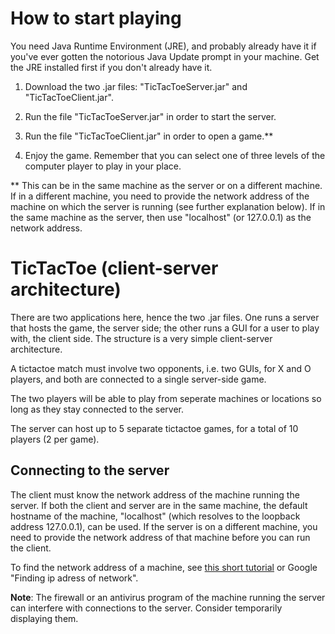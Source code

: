# How to start playing

You need Java Runtime Environment (JRE), and probably already have it if you've ever gotten the notorious Java Update prompt in your machine. Get the JRE installed first if you don't already have it. 

1. Download the two .jar files: "TicTacToeServer.jar" and "TicTacToeClient.jar".

2. Run the file "TicTacToeServer.jar" in order to start the server.

3. Run the file "TicTacToeClient.jar" in order to open a game.**

4. Enjoy the game. Remember that you can select one of three levels of the computer player to play in your place.

** This can be in the same machine as the server or on a different machine. If in a different machine, you need to provide the network address of the machine on which the server is running (see further explanation below). If in the same machine as the server, then use "localhost" (or 127.0.0.1) as the network address.

# TicTacToe (client-server architecture)

There are two applications here, hence the two .jar files. One runs a server that hosts the game, the server side; the other runs a GUI for a user to play with, the client side. The structure is a very simple client-server architecture.

A tictactoe match must involve two opponents, i.e. two GUIs, 
for X and O players, and both are connected to a single server-side game.

The two players will be able to play from seperate machines or locations so long as they stay connected to the server.

The server can host up to 5 separate tictactoe games, for a total of 10 players (2 per game).

## Connecting to the server

The client must know the network address of the machine running the server. If both the client and server are in the same machine, the default hostname of the machine, "localhost" (which resolves to the loopback address 127.0.0.1), can be used. If the server is on a different machine, you need to provide the network address of that machine before you can run the client.

To find the network address of a machine, see [this short tutorial](https://kb.netgear.com/20878/Finding-your-IP-address-without-using-the-command-prompt) or Google "Finding ip adress of network".

**Note**: The firewall or an antivirus program of the machine running the server can interfere with connections to the server. Consider temporarily displaying them.

